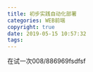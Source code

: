 ```yaml
---
title: 初步实践自动化部署
categories: WEB前端
copyright: true
date: 2019-05-15 10:57:32
tags:
---
```

在试一次008/886969fsdfsf 